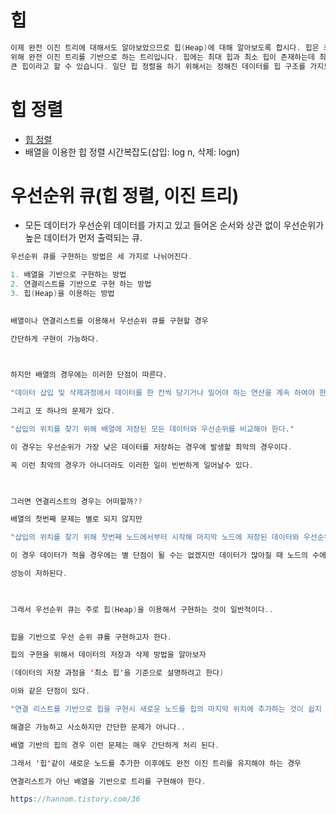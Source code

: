 # 힙
```java
이제 완전 이진 트리에 대해서도 알아보았으므로 힙(Heap)에 대해 알아보도록 합시다. 힙은 최솟값이나 최댓값을 빠르게 찾아내기 
위해 완전 이진 트리를 기반으로 하는 트리입니다. 힙에는 최대 힙과 최소 힙이 존재하는데 최대 힙은 '부모 노드'가 '자식 노드'보다
큰 힙이라고 할 수 있습니다. 일단 힙 정렬을 하기 위해서는 정해진 데이터를 힙 구조를 가지도록 만들어야 합니다.

```

# 힙 정렬
* [힙 정렬](https://m.blog.naver.com/ndb796/221228342808)
* 배열을 이용한 힙 정렬 시간복잡도(삽입: log n, 삭제: logn)

# 우선순위 큐(힙 정렬, 이진 트리)
* 모든 데이터가 우선순위 데이터를 가지고 있고 들어온 순서와 상관 없이 우선순위가 높은 데이터가 먼저 출력되는 큐.

```java
우선순위 큐를 구현하는 방법은 세 가지로 나뉘어진다.

1. 배열을 기반으로 구현하는 방법
2. 연결리스트를 기반으로 구현 하는 방법
3. 힙(Heap)을 이용하는 방법
 

배열이나 연결리스트를 이용해서 우선순위 큐를 구현할 경우

간단하게 구현이 가능하다.

 

하지만 배열의 경우에는 이러한 단점이 따른다.

"데이터 삽입 및 삭제과정에서 데이터를 한 칸씩 당기거나 밀어야 하는 연산을 계속 하여야 한다."

그리고 또 하나의 문제가 있다.

"삽입의 위치를 찾기 위해 배열에 저장된 모든 데이터와 우선순위를 비교해야 한다."

이 경우는 우선순위가 가장 낮은 데이터를 저장하는 경우에 발생할 최악의 경우이다.

꼭 이런 최악의 경우가 아니더라도 이러한 일이 빈번하게 일어날수 있다.

 

그러면 연결리스트의 경우는 어떠할까??

배열의 첫번째 문제는 별로 되지 않지만

"삽입의 위치를 찾기 위해 첫번째 노드에서부터 시작해 마지막 노드에 저장된 데이터와 우선순위를 비교를 진행할지도 모른다."

이 경우 데이터가 적을 경우에는 별 단점이 될 수는 없겠지만 데이터가 많아질 때 노드의 수에 비례해서 비교할 대상이 증가하므로

성능이 저하된다.

 

그래서 우선순위 큐는 주로 힙(Heap)을 이용해서 구현하는 것이 일반적이다..

 
힙을 기반으로 우선 순위 큐를 구현하고자 한다.

힙의 구현을 위해서 데이터의 저장과 삭제 방법을 알아보자

(데이터의 저장 과정을 '최소 힙'을 기준으로 설명하려고 한다)

이와 같은 단점이 있다.

"연결 리스트를 기반으로 힙을 구현시 새로운 노드를 힙의 마지막 위치에 추가하는 것이 쉽지 않다."

해결은 가능하고 사소하지만 간단한 문제가 아니다..

배열 기반의 힙의 경우 이런 문제는 매우 간단하게 처리 된다.

그래서 '힙'같이 새로운 노드를 추가한 이후에도 완전 이진 트리를 유지해야 하는 경우

연결리스트가 아닌 배열을 기반으로 트리를 구현해야 한다.

https://hannom.tistory.com/36
```
